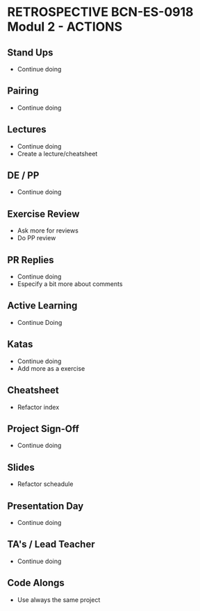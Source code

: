 # RETROSPECTIVE BCN-ES-0918 Modul 2 - ACTIONS

## Stand Ups
- Continue doing

## Pairing
- Continue doing

## Lectures
- Continue doing
- Create a lecture/cheatsheet

## DE / PP
- Continue doing

## Exercise Review
- Ask more for reviews
- Do PP review

## PR Replies
- Continue doing
- Especify a bit more about comments

## Active Learning
- Continue Doing

## Katas
- Continue doing
- Add more as a exercise

## Cheatsheet
- Refactor index

## Project Sign-Off
- Continue doing

## Slides
- Refactor scheadule

## Presentation Day
- Continue doing

## TA's / Lead Teacher
- Continue doing

## Code Alongs
- Use always the same project 




